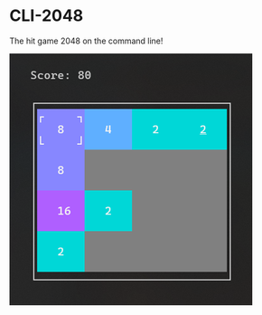 # CLI-2048
The hit game 2048 on the command line!

![Screenshot of the game](/media/screenshot.png)
